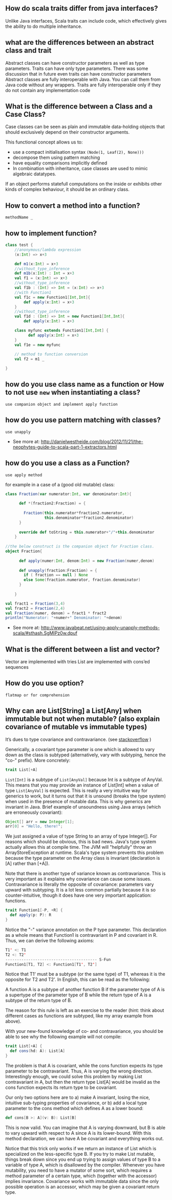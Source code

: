 
## How do scala traits differ from java interfaces?
Unlike Java interfaces, Scala traits can include code, which effectively gives the ability to do multiple inheritance.


## what are the differences between an abstract class and trait
Abstract classes can have constructor parameters as well as type parameters. Traits can have only type parameters. There was some discussion that in future even traits can have constructor parameters
Abstract classes are fully interoperable with Java. You can call them from Java code without any wrappers. Traits are fully interoperable only if they do not contain any implementation code

## What is the difference between a Class and a Case Class?
Case classes can be seen as plain and immutable data-holding objects that should exclusively depend on their constructor arguments.

This functional concept allows us to:

* use a compact initialisation syntax `(Node(1, Leaf(2), None)))`
* decompose them using pattern matching
* have equality comparisons implicitly defined
* In combination with inheritance, case classes are used to mimic algebraic datatypes.

If an object performs statefull computations on the inside or exhibits other kinds of complex behaviour, it should be an ordinary class.

## How to convert a method into a function?
	methodName _


## how to implement function?

```scala
class test {
    //anonymous/lambda expression
    (x:Int) => x+3           

    def m1(x:Int) = x+3
    //without_type_inference
    def m1b(x:Int) : Int = x+3
    val f1 = (x:Int) => x+3
    //without_type_inference
    val f1b : (Int) => Int = (x:Int) => x+3
    //with Function1
    val f1c = new Function1[Int,Int]{
    	def apply(x:Int) = x+3
    }
    //without_type_inference
    val f1d : (Int) => Int = new Function1[Int,Int]{
    	def apply(x:Int) = x+3

    class myfunc extends Function1[Int,Int] {
          def apply(x:Int) = x+3
    }
    val f1e = new myfunc
    
    // method to function conversion
    val f2 = m1 _

}
```

## how do you use class name as a function or How to not use `new` when instantiating a class?
	use companion object and implement apply function

## how do you use pattern matching with classes?
	use unapply
	
- See more at: http://danielwestheide.com/blog/2012/11/21/the-neophytes-guide-to-scala-part-1-extractors.html

## how do you use a class as a Function?
	use apply method

for example in a case of a (good old mutable) class:

```scala
class Fraction(var numerator:Int, var denominator:Int){
	 
	  def *(fraction2:Fraction) = {
	 
	    Fraction(this.numerator*fraction2.numerator,
	             this.denominator*fraction2.denominator)
	  }
	 
	  override def toString = this.numerator+"/"+this.denominator
	}
	 
//the below construct is the companion object for Fraction class.
object Fraction{
	 
	  def apply(numer:Int, denom:Int) = new Fraction(numer,denom)
	 
	  def unapply(fraction:Fraction) = {
	    if ( fraction == null ) None
	    else Some(fraction.numerator, fraction.denominator)
	  }
	 
	}

val fract1 = Fraction(3,4)
val fract2 = Fraction(2,4)
val Fraction(numer, denom) = fract1 * fract2
println("Numerator: "+numer+" Denominator: "+denom)

```
- See more at: http://www.javabeat.net/using-apply-unapply-methods-scala/#sthash.SgMIPz0w.dpuf



## What is the different between a list and vector?
Vector are implemented with tries
List are implemented with cons’ed sequences


## How do you use option?
	flatmap or for comprehension

## Why can are List[String] a List[Any] when immutable but not when mutable? (also explain covariance of mutable vs immutable types)
It’s dues to type covariance and contravariance. (see [stackoverflow](http://stackoverflow.com/questions/663254/scala-covariance-contravariance-question) )

Generically, a covariant type parameter is one which is allowed to vary down as the class is subtyped (alternatively, vary with subtyping, hence the "co-" prefix). More concretely:

```scala
trait List[+A]
```

`List[Int]` is a subtype of `List[AnyVal]` because Int is a subtype of AnyVal. This means that you may provide an instance of List[Int] when a value of type `List[AnyVal]` is expected. This is really a very intuitive way for generics to work, but it turns out that it is unsound (breaks the type system) when used in the presence of mutable data. This is why generics are invariant in Java. Brief example of unsoundness using Java arrays (which are erroneously covariant):

```java
Object[] arr = new Integer[1];
arr[0] = "Hello, there!";
```

We just assigned a value of type String to an array of type Integer[]. For reasons which should be obvious, this is bad news. Java's type system actually allows this at compile time. The JVM will "helpfully" throw an ArrayStoreException at runtime. Scala's type system prevents this problem because the type parameter on the Array class is invariant (declaration is [A] rather than [+A]).

Note that there is another type of variance known as contravariance. This is very important as it explains why covariance can cause some issues. Contravariance is literally the opposite of covariance: parameters vary upward with subtyping. It is a lot less common partially because it is so counter-intuitive, though it does have one very important application: functions.

```scala
trait Function1[-P, +R] {
  def apply(p: P): R
}
```

Notice the "-" variance annotation on the P type parameter. This declaration as a whole means that Function1 is contravariant in P and covariant in R. Thus, we can derive the following axioms:

```scala
T1' <: T1
T2 <: T2'
---------------------------------------- S-Fun
Function1[T1, T2] <: Function1[T1', T2']
```

Notice that T1' must be a subtype (or the same type) of T1, whereas it is the opposite for T2 and T2'. In English, this can be read as the following:

A function A is a subtype of another function B if the parameter type of A is a supertype of the parameter type of B while the return type of A is a subtype of the return type of B.

The reason for this rule is left as an exercise to the reader (hint: think about different cases as functions are subtyped, like my array example from above).

With your new-found knowledge of co- and contravariance, you should be able to see why the following example will not compile:

```scala
trait List[+A] {
  def cons(hd: A): List[A]
}
```

The problem is that A is covariant, while the cons function expects its type parameter to be contravariant. Thus, A is varying the wrong direction. Interestingly enough, we could solve this problem by making List contravariant in A, but then the return type List[A] would be invalid as the cons function expects its return type to be covariant.

Our only two options here are to a) make A invariant, losing the nice, intuitive sub-typing properties of covariance, or b) add a local type parameter to the cons method which defines A as a lower bound:

```scala
def cons[B >: A](v: B): List[B]
```

This is now valid. You can imagine that A is varying downward, but B is able to vary upward with respect to A since A is its lower-bound. With this method declaration, we can have A be covariant and everything works out.

Notice that this trick only works if we return an instance of List which is specialized on the less-specific type B. If you try to make List mutable, things break down since you end up trying to assign values of type B to a variable of type A, which is disallowed by the compiler. Whenever you have mutability, you need to have a mutator of some sort, which requires a method parameter of a certain type, which (together with the accessor) implies invariance. Covariance works with immutable data since the only possible operation is an accessor, which may be given a covariant return type.

